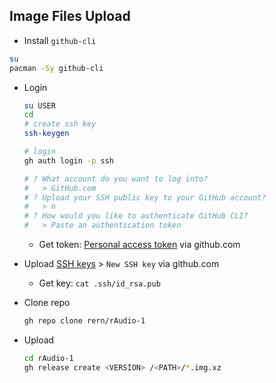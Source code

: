 Image Files Upload
---
- Install `github-cli`
```sh
su
pacman -Sy github-cli
```

- Login
	```sh
	su USER
	cd
	# create ssh key
	ssh-keygen

	# login
	gh auth login -p ssh

	# ? What account do you want to log into? 
	#   > GitHub.com
	# ? Upload your SSH public key to your GitHub account?
	#   > n
	# ? How would you like to authenticate GitHub CLI?
	#   > Paste an authentication token
	```
	- Get token: [Personal access token](https://github.com/settings/tokens) via github.com
- Upload [SSH keys](https://github.com/settings/keys) > `New SSH key` via github.com
	- Get key: `cat .ssh/id_rsa.pub`

- Clone repo
	```sh
	gh repo clone rern/rAudio-1
	```

- Upload
	```sh
	cd rAudio-1
	gh release create <VERSION> /<PATH>/*.img.xz
	```
